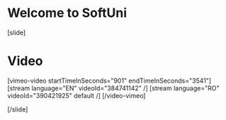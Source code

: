 # Welcome to SoftUni

[slide]
# Video

[vimeo-video startTimeInSeconds="901" endTimeInSeconds="3541"]
[stream language="EN" videoId="384741142"  /]
[stream language="RO" videoId="390421925" default /]
[/video-vimeo]

[/slide]